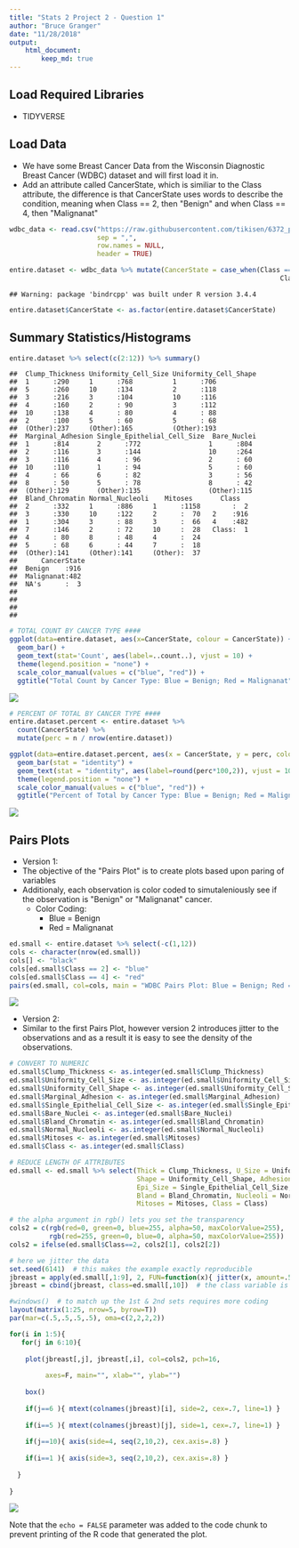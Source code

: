 ```yaml
---
title: "Stats 2 Project 2 - Question 1"
author: "Bruce Granger"
date: "11/28/2018"
output:
    html_document:
        keep_md: true
---
```




## Load Required Libraries
- TIDYVERSE


## Load Data

- We have some Breast Cancer Data from the Wisconsin Diagnostic Breast Cancer (WDBC) dataset and will first load it in.
- Add an attribute called CancerState, which is similiar to the Class attribute, the difference is that CancerState uses words to describe the condition, meaning when Class == 2, then "Benign" and when Class == 4, then "Malignanat"


```r
wdbc_data <- read.csv("https://raw.githubusercontent.com/tikisen/6372_proj2/master/Data/breast-cancer-wisconsin-data.csv", 
                      sep = ",", 
                      row.names = NULL, 
                      header = TRUE)

entire.dataset <- wdbc_data %>% mutate(CancerState = case_when(Class == 2 ~ "Benign",
                                                                    Class == 4 ~ "Malignanat"))
```

```
## Warning: package 'bindrcpp' was built under R version 3.4.4
```

```r
entire.dataset$CancerState <- as.factor(entire.dataset$CancerState)
```

## Summary Statistics/Histograms

```r
entire.dataset %>% select(c(2:12)) %>% summary() 
```

```
##  Clump_Thickness Uniformity_Cell_Size Uniformity_Cell_Shape
##  1      :290     1      :768          1      :706          
##  5      :260     10     :134          2      :118          
##  3      :216     3      :104          10     :116          
##  4      :160     2      : 90          3      :112          
##  10     :138     4      : 80          4      : 88          
##  2      :100     5      : 60          5      : 68          
##  (Other):237     (Other):165          (Other):193          
##  Marginal_Adhesion Single_Epithelial_Cell_Size  Bare_Nuclei 
##  1      :814       2      :772                 1      :804  
##  2      :116       3      :144                 10     :264  
##  3      :116       4      : 96                 2      : 60  
##  10     :110       1      : 94                 5      : 60  
##  4      : 66       6      : 82                 3      : 56  
##  8      : 50       5      : 78                 8      : 42  
##  (Other):129       (Other):135                 (Other):115  
##  Bland_Chromatin Normal_Nucleoli    Mitoses       Class    
##  2      :332     1      :886     1      :1158        :  2  
##  3      :330     10     :122     2      :  70   2    :916  
##  1      :304     3      : 88     3      :  66   4    :482  
##  7      :146     2      : 72     10     :  28   Class:  1  
##  4      : 80     8      : 48     4      :  24              
##  5      : 68     6      : 44     7      :  18              
##  (Other):141     (Other):141     (Other):  37              
##      CancerState 
##  Benign    :916  
##  Malignanat:482  
##  NA's      :  3  
##                  
##                  
##                  
## 
```

```r
# TOTAL COUNT BY CANCER TYPE ####
ggplot(data=entire.dataset, aes(x=CancerState, colour = CancerState)) +
  geom_bar() +
  geom_text(stat='Count', aes(label=..count..), vjust = 10) +
  theme(legend.position = "none") +
  scale_color_manual(values = c("blue", "red")) +
  ggtitle("Total Count by Cancer Type: Blue = Benign; Red = Malignanat") 
```

![](Question_1_files/figure-html/SummaryStats-1.png)<!-- -->

```r
# PERCENT OF TOTAL BY CANCER TYPE ####
entire.dataset.percent <- entire.dataset %>% 
  count(CancerState) %>% 
  mutate(perc = n / nrow(entire.dataset))

ggplot(data=entire.dataset.percent, aes(x = CancerState, y = perc, colour = CancerState)) +
  geom_bar(stat = "identity") +
  geom_text(stat = "identity", aes(label=round(perc*100,2)), vjust = 10) +
  theme(legend.position = "none") +
  scale_color_manual(values = c("blue", "red")) +
  ggtitle("Percent of Total by Cancer Type: Blue = Benign; Red = Malignanat")
```

![](Question_1_files/figure-html/SummaryStats-2.png)<!-- -->

## Pairs Plots
- Version 1:
- The objective of the "Pairs Plot" is to create plots based upon paring of variables
- Additionaly, each observation is color coded to simutaleniously see if the observation is "Benign" or "Malignanat" cancer.  
  - Color Coding:
    * Blue = Benign 
    * Red = Malignanat


```r
ed.small <- entire.dataset %>% select(-c(1,12))
cols <- character(nrow(ed.small))
cols[] <- "black"
cols[ed.small$Class == 2] <- "blue"
cols[ed.small$Class == 4] <- "red"
pairs(ed.small, col=cols, main = "WDBC Pairs Plot: Blue = Benign; Red = Malignanat")
```

![](Question_1_files/figure-html/pairsplot_ver1-1.png)<!-- -->
- Version 2:
- Similar to the first Pairs Plot, however version 2 introduces jitter to the observations and as a result it is easy to see the density of the observations.

```r
# CONVERT TO NUMERIC
ed.small$Clump_Thickness <- as.integer(ed.small$Clump_Thickness)
ed.small$Uniformity_Cell_Size <- as.integer(ed.small$Uniformity_Cell_Size)
ed.small$Uniformity_Cell_Shape <- as.integer(ed.small$Uniformity_Cell_Shape)
ed.small$Marginal_Adhesion <- as.integer(ed.small$Marginal_Adhesion)
ed.small$Single_Epithelial_Cell_Size <- as.integer(ed.small$Single_Epithelial_Cell_Size)
ed.small$Bare_Nuclei <- as.integer(ed.small$Bare_Nuclei)
ed.small$Bland_Chromatin <- as.integer(ed.small$Bland_Chromatin)
ed.small$Normal_Nucleoli <- as.integer(ed.small$Normal_Nucleoli)
ed.small$Mitoses <- as.integer(ed.small$Mitoses)
ed.small$Class <- as.integer(ed.small$Class)

# REDUCE LENGTH OF ATTRIBUTES 
ed.small <- ed.small %>% select(Thick = Clump_Thickness, U_Size = Uniformity_Cell_Size,
                                Shape = Uniformity_Cell_Shape, Adhesion = Marginal_Adhesion,
                                Epi_Size = Single_Epithelial_Cell_Size, Bare = Bare_Nuclei,
                                Bland = Bland_Chromatin, Nucleoli = Normal_Nucleoli, 
                                Mitoses = Mitoses, Class = Class)

# the alpha argument in rgb() lets you set the transparency
cols2 = c(rgb(red=0, green=0, blue=255, alpha=50, maxColorValue=255), 
          rgb(red=255, green=0, blue=0, alpha=50, maxColorValue=255))
cols2 = ifelse(ed.small$Class==2, cols2[1], cols2[2])

# here we jitter the data
set.seed(6141)  # this makes the example exactly reproducible
jbreast = apply(ed.small[,1:9], 2, FUN=function(x){ jitter(x, amount=.5) })
jbreast = cbind(jbreast, class=ed.small[,10])  # the class variable is not jittered

#windows()  # to match up the 1st & 2nd sets requires more coding
layout(matrix(1:25, nrow=5, byrow=T))
par(mar=c(.5,.5,.5,.5), oma=c(2,2,2,2))

for(i in 1:5){
   for(j in 6:10){
    
    plot(jbreast[,j], jbreast[,i], col=cols2, pch=16,
         
         axes=F, main="", xlab="", ylab="")
    
    box()
    
    if(j==6 ){ mtext(colnames(jbreast)[i], side=2, cex=.7, line=1) }
    
    if(i==5 ){ mtext(colnames(jbreast)[j], side=1, cex=.7, line=1) }
    
    if(j==10){ axis(side=4, seq(2,10,2), cex.axis=.8) }
    
    if(i==1 ){ axis(side=3, seq(2,10,2), cex.axis=.8) }
    
  }
  
}
```

![](Question_1_files/figure-html/pairsplot_ver2-1.png)<!-- -->

Note that the `echo = FALSE` parameter was added to the code chunk to prevent printing of the R code that generated the plot.
